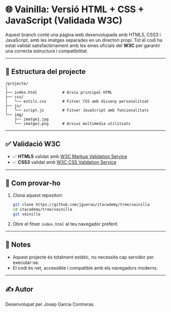 # 🌐 Vainilla: Versió HTML + CSS + JavaScript (Validada W3C)

Aquest branch conté una pàgina web desenvolupada amb HTML5, CSS3 i JavaScript, amb les imatges separades en un directori propi. Tot el codi ha estat validat satisfactòriament amb les eines oficials del **W3C** per garantir una correcta estructura i compatibilitat.

---

## 📁 Estructura del projecte

```
/projecte/
│
├── index.html           # Arxiu principal HTML
├── css/
│   └── estils.css       # Fitxer CSS amb disseny personalitzat
├── js/
│   └── script.js        # Fitxer JavaScript amb funcionalitats
└── img/
    ├── imatge1.jpg
    └── imatge2.png      # Arxius multimèdia utilitzats
```

---

## ✅ Validació W3C

- ✅ **HTML5** validat amb [W3C Markup Validation Service](https://validator.w3.org/)
- ✅ **CSS3** validat amb [W3C CSS Validation Service](https://jigsaw.w3.org/css-validator/)

---

## 🧪 Com provar-ho

1. Clona aquest repositori:
   ```bash
   git clone https://github.com/jguerau/itacademy/tree/vainilla
   cd itacademy/tree/vainilla
   git vainilla
   ```

2. Obre el fitxer `index.html` al teu navegador preferit.

---

## 📌 Notes

- Aquest projecte és totalment estàtic, no necessita cap servidor per executar-se.
- El codi és net, accessible i compatible amb els navegadors moderns.

---

## ✍️ Autor

Desenvolupat per Josep Garcia Contreras.
